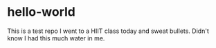 # hello-world
This is a test repo 
I went to a HIIT class today and sweat bullets. 
Didn't know I had this much water in me. 
